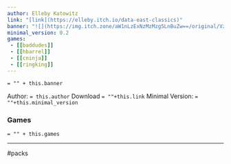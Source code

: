 ```yaml
---
author: Elleby Katowitz 
link: "[link](https://elleby.itch.io/data-east-classics)"
banner: "![](https://img.itch.zone/aW1nLzExNzMzMzg5LnBuZw==/original/VzkL3i.png)"
minimal_version: 0.2
games:
 - [[baddudes]]
 - [[hbarrel]]
 - [[cninja]]
 - [[ringking]]
---
```

`= "" + this.banner`

Author: `= this.author`
Download `= ""+this.link`
Minimal Version: `= ""+this.minimal_version`

### Games

`= "" + this.games`

---
#packs




